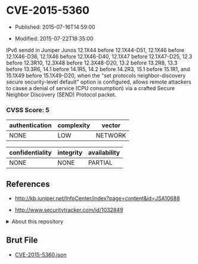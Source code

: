 # CVE-2015-5360

- Published: 2015-07-16T14:59:00

- Modified: 2015-07-22T18:35:00

IPv6 sendd in Juniper Junos 12.1X44 before 12.1X44-D51, 12.1X46 before 12.1X46-D36, 12.1X46 before 12.1X46-D40, 12.1X47 before 12.1X47-D25, 12.3 before 12.3R10, 12.3X48 before 12.3X48-D20, 13.2 before 13.2R8, 13.3 before 13.3R6, 14.1 before 14.1R5, 14.2 before 14.2R3, 15.1 before 15.1R1, and 15.1X49 before 15.1X49-D20, when the "set protocols neighbor-discovery secure security-level default" option is configured, allows remote attackers to cause a denial of service (CPU consumption) via a crafted Secure Neighbor Discovery (SEND) Protocol packet.

### CVSS Score: **5**

| authentication | complexity | vector |
| --- | --- | --- |
| NONE | LOW | NETWORK |

| confidentiality | integrity | availability |
| --- | --- | --- |
| NONE | NONE | PARTIAL |

## References

* http://kb.juniper.net/InfoCenter/index?page=content&id=JSA10688

* http://www.securitytracker.com/id/1032849

<details>
<summary>About this repository</summary> 

  This repository is part of the project [Live Hack CVE](https://github.com/Live-Hack-CVE). Main website can be found [www.live-hack.org](https://www.live-hack.org) 
  
  Made by [Sn0wAlice](https://github.com/Sn0wAlice) for the people that care about security and need to have a feed of the latest CVEs. Hope you enjoy it, don't forget to star the repo and follow me on [Twitter](https://twitter.com/Sn0wAlice) and [Github](https://github.com/Sn0wAlice). And that is my [personnal website](https://www.alice-snow.me/)

  - [Home Page](https://github.com/Live-Hack-CVE)
  - [Framework](https://github.com/Live-Hack-CVE/cve-framework)
  - [CVE database](https://github.com/Live-Hack-CVE/full_database)
  - [Changelog](https://github.com/Live-Hack-CVE/Changelog)
</details>

## Brut File

* [CVE-2015-5360.json](https://raw.githubusercontent.com/Live-Hack-CVE/full_database/main/cves/2015/CVE-2015-5360.json)

